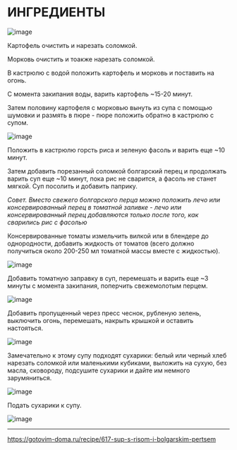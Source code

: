# ИНГРЕДИЕНТЫ
![image](https://user-images.githubusercontent.com/100151463/172628446-12e3c022-f10e-4e9f-9ca7-0a6faa9df83b.png)

Картофель очистить и нарезать соломкой.

Морковь очистить и тоакже нарезать соломкой.

В кастрюлю с водой положить картофель и морковь и поставить на огонь.

С момента закипания воды, варить картофель ~15-20 минут.

Затем половину картофеля с морковью вынуть из супа с помощью шумовки и размять в пюре - пюре положить обратно в кастрюлю с супом.

![image](https://user-images.githubusercontent.com/100151463/172628391-0e85280f-6544-4744-8fa6-5bf3f7e1c702.png)

Положить в кастрюлю горсть риса и зеленую фасоль и варить еще ~10 минут.

Затем добавить порезанный соломкой болгарский перец и продолжать варить суп еще ~10 минут, пока рис не сварится, а фасоль не станет мягкой. Суп посолить и добавить паприку.

*Совет. Вместо свежего болгарского перца можно положить лечо или консервированный перец в томатной заливке - лечо или консервированный перец добавляются только после того, как сварились рис с фасолью*

Консервированные томаты измельчить вилкой или в блендере до однородности, добавить жидкость от томатов (всего должно получиться около 200-250 мл томатной массы вместе с жидкостью).

![image](https://user-images.githubusercontent.com/100151463/172628496-727d499f-e1b0-4797-bdfc-807de3d8e0a7.png)

Добавить томатную заправку в суп, перемешать и варить еще ~3 минуты с момента закипания, поперчить свежемолотым перцем.

![image](https://user-images.githubusercontent.com/100151463/172628525-f675c09b-a058-4a82-9bc6-9fed27da0b89.png)

Добавить пропущенный через пресс чеснок, рубленую зелень, выключить огонь, перемешать, накрыть крышкой и оставить настояться.

![image](https://user-images.githubusercontent.com/100151463/172628558-9dde67c2-d02a-41c4-9853-34c19a47e5b1.png)

Замечательно к этому супу подходят сухарики: белый или черный хлеб нарезать соломкой или маленькими кубиками, выложить на сухую, без масла, сковороду, подсушите сухарики и дайте им немного зарумяниться.

![image](https://user-images.githubusercontent.com/100151463/172628591-2b4e0265-8cfd-4980-95a0-0a81f742d8a8.png)

Подать сухарики к супу.

![image](https://user-images.githubusercontent.com/100151463/172628622-6eef8cd2-4b18-475a-ba60-5798596cec98.png)

---

https://gotovim-doma.ru/recipe/617-sup-s-risom-i-bolgarskim-pertsem

